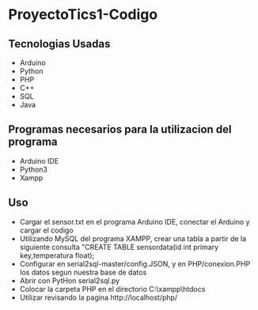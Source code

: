 # ProyectoTics1-Codigo

## Tecnologias Usadas
- Arduino
- Python
- PHP
- C++
- SQL
- Java

## Programas necesarios para la utilizacion del programa
- Arduino IDE
- Python3
- Xampp

## Uso
- Cargar el sensor.txt en el programa Arduino IDE, conectar el Arduino y cargar el codigo
- Utilizando MySQL del programa XAMPP, crear una tabla a partir de la siguiente consulta "CREATE TABLE sensordata(id int primary key,temperatura float);
- Configurar en serial2sql-master/config.JSON, y en PHP/conexion.PHP los datos segun nuestra base de datos
- Abrir con PytHon serial2sql.py
- Colocar la carpeta PHP en el directorio C:\xampp\htdocs
- Utilizar revisando la pagina http://localhost/php/
